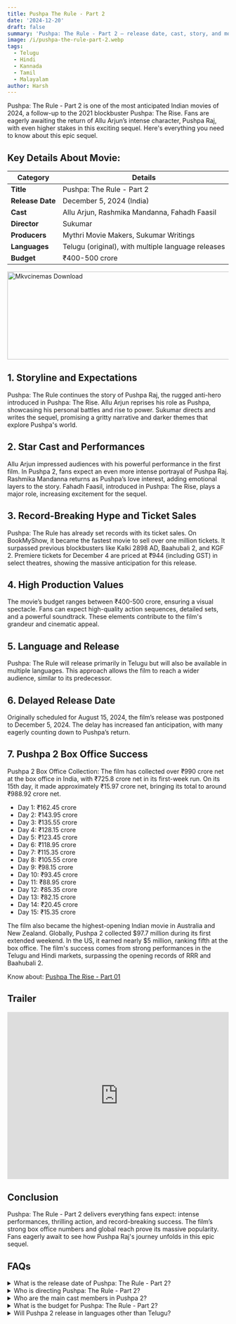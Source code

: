 ```yaml
---
title: Pushpa The Rule - Part 2
date: '2024-12-20'
draft: false
summary: 'Pushpa: The Rule - Part 2 – release date, cast, story, and more. Discover what fans can expect from this epic sequel'
image: /i/pushpa-the-rule-part-2.webp
tags:
  - Telugu
  - Hindi
  - Kannada
  - Tamil
  - Malayalam
author: Harsh
---
```


Pushpa: The Rule - Part 2 is one of the most anticipated Indian movies of 2024, a follow-up to the 2021 blockbuster Pushpa: The Rise. Fans are eagerly awaiting the return of Allu Arjun’s intense character, Pushpa Raj, with even higher stakes in this exciting sequel. Here's everything you need to know about this epic sequel.

## Key Details About Movie:

| **Category**     | **Details**                                        |
| ---------------- | -------------------------------------------------- |
| **Title**        | Pushpa: The Rule - Part 2                          |
| **Release Date** | December 5, 2024 (India)                           |
| **Cast**         | Allu Arjun, Rashmika Mandanna, Fahadh Faasil       |
| **Director**     | Sukumar                                            |
| **Producers**    | Mythri Movie Makers, Sukumar Writings              |
| **Languages**    | Telugu (original), with multiple language releases |
| **Budget**       | ₹400-500 crore                                     |

<a href="https://www.profitablecpmrate.com/zht8552qct?key=dd3a0d3c76c4f58956dd24d2605f1413">
  <img src="/mkvcinemas-btn.webp" alt="Mkvcinemas Download" width="600" height="200" loading="lazy">
</a>

## 1. Storyline and Expectations

Pushpa: The Rule continues the story of Pushpa Raj, the rugged anti-hero introduced in Pushpa: The Rise. Allu Arjun reprises his role as Pushpa, showcasing his personal battles and rise to power. Sukumar directs and writes the sequel, promising a gritty narrative and darker themes that explore Pushpa's world.

## 2. Star Cast and Performances

Allu Arjun impressed audiences with his powerful performance in the first film. In Pushpa 2, fans expect an even more intense portrayal of Pushpa Raj. Rashmika Mandanna returns as Pushpa’s love interest, adding emotional layers to the story. Fahadh Faasil, introduced in Pushpa: The Rise, plays a major role, increasing excitement for the sequel.

## 3. Record-Breaking Hype and Ticket Sales

Pushpa: The Rule has already set records with its ticket sales. On BookMyShow, it became the fastest movie to sell over one million tickets. It surpassed previous blockbusters like Kalki 2898 AD, Baahubali 2, and KGF 2. Premiere tickets for December 4 are priced at ₹944 (including GST) in select theatres, showing the massive anticipation for this release.

## 4. High Production Values

The movie’s budget ranges between ₹400-500 crore, ensuring a visual spectacle. Fans can expect high-quality action sequences, detailed sets, and a powerful soundtrack. These elements contribute to the film's grandeur and cinematic appeal.

## 5. Language and Release

Pushpa: The Rule will release primarily in Telugu but will also be available in multiple languages. This approach allows the film to reach a wider audience, similar to its predecessor.

## 6. Delayed Release Date

Originally scheduled for August 15, 2024, the film’s release was postponed to December 5, 2024. The delay has increased fan anticipation, with many eagerly counting down to Pushpa’s return.

## 7. Pushpa 2 Box Office Success

Pushpa 2 Box Office Collection: The film has collected over ₹990 crore net at the box office in India, with ₹725.8 crore net in its first-week run. On its 15th day, it made approximately ₹15.97 crore net, bringing its total to around ₹988.92 crore net.

- Day 1: ₹162.45 crore
- Day 2: ₹143.95 crore
- Day 3: ₹135.55 crore
- Day 4: ₹128.15 crore
- Day 5: ₹123.45 crore
- Day 6: ₹118.95 crore
- Day 7: ₹115.35 crore
- Day 8: ₹105.55 crore
- Day 9: ₹98.15 crore
- Day 10: ₹93.45 crore
- Day 11: ₹88.95 crore
- Day 12: ₹85.35 crore
- Day 13: ₹82.15 crore
- Day 14: ₹20.45 crore
- Day 15: ₹15.35 crore

The film also became the highest-opening Indian movie in Australia and New Zealand. Globally, Pushpa 2 collected $97.7 million during its first extended weekend. In the US, it earned nearly $5 million, ranking fifth at the box office. The film's success comes from strong performances in the Telugu and Hindi markets, surpassing the opening records of RRR and Baahubali 2.

Know about: [Pushpa The Rise - Part 01](https://mkvcinemas.buzz/pushpa-the-rise-part-01)

## Trailer

<iframe width="100%" height="380" src="https://www.youtube.com/embed/wboGYls1Bns" title={title} frameborder="0" allow="accelerometer; autoplay; clipboard-write; encrypted-media; gyroscope; picture-in-picture; web-share" referrerpolicy="strict-origin-when-cross-origin" allowfullscreen loading="lazy"></iframe>

## Conclusion

Pushpa: The Rule - Part 2 delivers everything fans expect: intense performances, thrilling action, and record-breaking success. The film’s strong box office numbers and global reach prove its massive popularity. Fans eagerly await to see how Pushpa Raj's journey unfolds in this epic sequel.

## FAQs

<details>
  <summary>What is the release date of Pushpa: The Rule - Part 2?</summary>
  <p>The movie is set to release on December 5, 2024, in India.</p>
</details>

<details>
  <summary>Who is directing Pushpa: The Rule - Part 2?</summary>
  <p>The movie is directed by Sukumar, who also directed Pushpa: The Rise.</p>
</details>

<details>
  <summary>Who are the main cast members in Pushpa 2?</summary>
  <p>The main cast includes Allu Arjun, Rashmika Mandanna, and Fahadh Faasil.</p>
</details>

<details>
  <summary>What is the budget for Pushpa: The Rule - Part 2?</summary>
  <p>The movie has a budget of approximately ₹400-500 crore.</p>
</details>

<details>
  <summary>Will Pushpa 2 release in languages other than Telugu?</summary>
  <p>Yes, Pushpa: The Rule - Part 2 will be released in multiple languages for a wider audience.</p>
</details>
